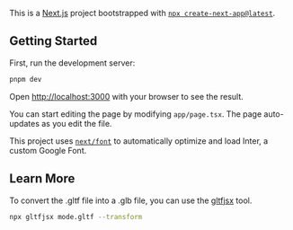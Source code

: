 This is a [Next.js](https://nextjs.org/) project bootstrapped with [`npx create-next-app@latest`](https://github.com/vercel/next.js/tree/canary/packages/create-next-app).

## Getting Started

First, run the development server:

```zsh
pnpm dev
```

Open [http://localhost:3000](http://localhost:3000) with your browser to see the result.

You can start editing the page by modifying `app/page.tsx`. The page auto-updates as you edit the file.

This project uses [`next/font`](https://nextjs.org/docs/basic-features/font-optimization) to automatically optimize and load Inter, a custom Google Font.

## Learn More

To convert the .gltf file into a .glb file, you can use the [gltfjsx](https://github.com/pmndrs/gltfjsx) tool.

```zsh
npx gltfjsx mode.gltf --transform
```
